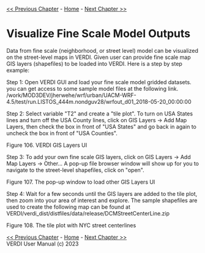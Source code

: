 <!-- BEGIN COMMENT -->
  
[<< Previous Chapter](VERDI_ch19.md) - [Home](README.md) - [Next Chapter >>](VERDI_ch21.md)

<!-- END COMMENT -->

 Visualize Fine Scale Model Outputs
==========================
  Data from fine scale (neighborhood, or street level) model can be visualized on the street-level maps in VERDI.  Given user can provide fine scale map GIS layers (shapefiles) to be loaded into VERDI.  Here is a step by step example:
  
Step 1: Open VERDI GUI and load your fine scale model gridded datasets. you can get access to some sample model files at the following link. /work/MOD3DEV/jherwehe/wrf/urban/UACM-WRF-4.5/test/run.LISTOS_444m.nondguv28/wrfout_d01_2018-05-20_00:00:00

Step 2: Select variable "T2" and create a "tile plot".  To turn on USA States lines and turn off the USA County lines,  click on GIS Layers → Add Map Layers, then check the box in front of "USA States" and go back in again to uncheck the box in front of "USA Counties".	
  
  Figure 106. VERDI GIS Layers UI<br>
     
Step 3: To add your own fine scale GIS layers, click on GIS Layers → Add Map Layers → Other…
A pop-up file browser window will show up for you to navigate to the street-level shapefiles, click on "open".    	
  
  Figure 107. The pop-up window to load other GIS Layers UI<br> 

Step 4: Wait for a few seconds until the GIS layers are added to the tile plot, then zoom into your area of interest and explore.
The sample shapefiles are used to create the following map can be found at VERDI/verdi_dist/distfiles/data/release/DCMStreetCenterLine.zip    
	
  Figure 108. The tile plot with NYC street centerlines<br>





















<!-- BEGIN COMMENT -->

[<< Previous Chapter](VERDI_ch19.md) - [Home](README.md) - [Next Chapter >>](VERDI_ch21.md)<br>
VERDI User Manual (c) 2023<br>

<!-- END COMMENT -->
